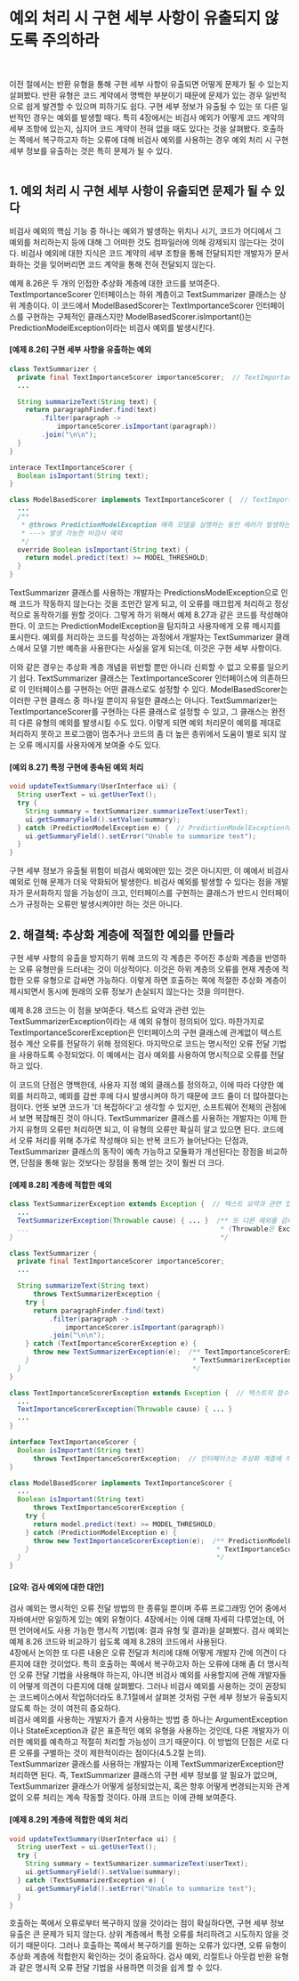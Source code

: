 # 예외 처리 시 구현 세부 사항이 유출되지 않도록 주의하라
<br/>

이전 절에서는 반환 유형을 통해 구현 세부 사항이 유출되면 어떻게 문제가 될 수 있는지 살펴봤다.
반환 유형은 코드 계약에서 명백한 부분이기 때문에 문제가 있는 경우 일반적으로 쉽게 발견할 수 있으며 피하기도 쉽다.
구현 세부 정보가 유출될 수 있는 또 다른 일반적인 경우는 예외를 발생할 때다.
특히 4장에서는 비검사 예외가 어떻게 코드 계약의 세부 조항에 있는지, 심지어 코드 계약이 전혀 없을 때도 있다는 것을 살펴봤다.
호출하는 쪽에서 복구하고자 하는 오류에 대해 비검사 예외를 사용하는 경우 예외 처리 시 구현 세부 정보를 유출하는 것은 특히 문제가 될 수 있다.
<br/>
<br/>
## 1. 예외 처리 시 구현 세부 사항이 유출되면 문제가 될 수 있다
비검사 예외의 핵심 기능 중 하나는 예외가 발생하는 위치나 시기, 코드가 어디에서 그 예외를 처리하는지 등에 대해 그 어떠한 것도 컴파일러에 의해 강제되지 않는다는 것이다.
비검사 예외에 대한 지식은 코드 계약의 세부 조항을 통해 전달되지만 개발자가 문서화하는 것을 잊어버리면 코드 계약을 통해 전혀 전달되지 않는다.

예제 8.26은 두 개의 인접한 추상화 계층에 대한 코드를 보여준다. TextImportanceScorer 인터페이스는 하위 계층이고 TextSummarizer 클래스는 상위 계층이다.
이 코드에서 ModelBasedScorer는 TextImportanceScorer 인터페이스를 구현하는 구체적인 클래스지만 ModelBasedScorer.isImportant()는 PredictionModelException이라는
비검사 예외를 발생시킨다.

#### [예제 8.26] 구현 세부 사항을 유출하는 예외
```java
class TextSummarizer {
  private final TextImportanceScorer importanceScorer;  // TextImportanceScorer 인터페이스에 의존한다.
  ...

  String summarizeText(String text) {
    return paragraphFinder.find(text)
        .filter(paragraph ->
            importanceScorer.isImportant(paragraph))
        .join("\n\n");
  }
}

interace TextImportanceScorer {
  Boolean isImportant(String text);
}

class ModelBasedScorer implements TextImportanceScorer {  // TextImportanceScorer 인터페이스의 구현
  ...
  /**
   * @throws PredictionModelException 예측 모델을 실행하는 동안 에러가 발생하는 경우
   * ---> 발생 가능한 비검사 예외
   */
  override Boolean isImportant(String text) {
    return model.predict(text) >= MODEL_THRESHOLD;
  }
}
```
TextSummarizer 클래스를 사용하는 개발자는 PredictionsModelException으로 인해 코드가 작동하지 않는다는 것을 조만간 알게 되고, 이 오류를 매끄럽게 처리하고 정상적으로
동작하기를 원할 것이다. 그렇게 하기 위해서 예제 8.27과 같은 코드를 작성해야 한다. 이 코드는 PredictionModelException을 탐지하고 사용자에게 오류 메시지를 표시한다.
예외를 처리하는 코드를 작성하는 과정에서 개발자는 TextSummarizer 클래스에서 모델 기반 예측을 사용한다는 사실을 알게 되는데, 이것은 구현 세부 사항이다.

이와 같은 경우는 추상화 계층 개념을 위반할 뿐만 아니라 신뢰할 수 없고 오류를 일으키기 쉽다.
TextSummarizer 클래스는 TextImportanceScorer 인터페이스에 의존하므로 이 인터페이스를 구현하는 어떤 클래스로도 설정할 수 있다.
ModelBasedScorer는 이러한 구현 클래스 중 하나일 뿐이지 유일한 클래스는 아니다.
TextSummarizer는 TextImportanceScorer를 구현하는 다른 클래스로 설정할 수 있고, 그 클래스는 완전히 다른 유형의 예외를 발생시킬 수도 있다.
이렇게 되면 예외 처리문이 예외를 제대로 처리하지 못하고 프로그램이 멈추거나 코드의 좀 더 높은 층위에서 도움이 별로 되지 않는 오류 메시지를 사용자에게 보여줄 수도 있다.

#### [예외 8.27] 특정 구현에 종속된 예외 처리
```java
void updateTextSummary(UserInterface ui) {
  String userText = ui.getUserText();
  try {
    String summary = textSummarizer.summarizeText(userText);
    ui.getSummaryField().setValue(summary);
  } catch (PredictionModelException e) {  // PredictionModelException이 포착되고 처리된다.
    ui.getSummaryField().setError("Unable to summarize text");
  }
}
```
구현 세부 정보가 유출될 위험이 비검사 예외에만 있는 것은 아니지만, 이 예에서 비검사 예외로 인해 문제가 더욱 악화되어 발생한다.
비검사 예외를 발생할 수 있다는 점을 개발자가 문서화하지 않을 가능성이 크고, 인터페이스를 구현하는 클래스가 반드시 인터페이스가 규정하는 오류만 발생시켜야만 하는 것은 아니다.

## 2. 해결책: 추상화 계층에 적절한 예외를 만들라
구현 세부 사항의 유출을 방지하기 위해 코드의 각 계층은 주어진 추상화 계층을 반영하는 오류 유형만을 드러내는 것이 이상적이다.
이것은 하위 계층의 오류를 현재 계층에 적합한 오류 유형으로 감싸면 가능하다.
이렇게 하면 호출하는 쪽에 적절한 추상화 계층이 제시되면서 동시에 원래의 오류 정보가 손실되지 않는다는 것을 의미한다.

예제 8.28 코드는 이 점을 보여준다. 텍스트 요약과 관련 있는 TextSummarizerException이라는 새 예외 유형이 정의되어 있다.
마찬가지로 TextImportanceScorerException은 인터페이스의 구현 클래스에 관계없이 텍스트 점수 계산 오류를 전달하기 위해 정의된다.
마지막으로 코드는 명시적인 오류 전달 기법을 사용하도록 수정되었다. 이 예에서는 검사 예외를 사용하여 명시적으로 오류를 전달하고 있다.

이 코드의 단점은 명백한데, 사용자 지정 예외 클래스를 정의하고, 이에 따라 다양한 예외를 처리하고, 예외를 감싼 후에 다시 발생시켜야 하기 때문에 코드 줄이 더 많아졌다는 점이다.
언뜻 보면 코드가 '더 복잡하다'고 생각할 수 있지만, 소프트웨어 전체의 관점에서 보면 복잡해진 것이 아니다.
TextSummarizer 클래스를 사용하는 개발자는 이제 한 가지 유형의 오류만 처리하면 되고, 이 유형의 오류만 확실히 알고 있으면 된다.
코드에서 오류 처리를 위해 추가로 작성해야 되는 반복 코드가 늘어난다는 단점과, TextSummarizer 클래스의 동작이 예측 가능하고 모듈화가 개선된다는 장점을 비교하면,
단점을 통해 잃는 것보다는 장점을 통해 얻는 것이 훨씬 더 크다.

#### [예제 8.28] 계층에 적합한 예외
```java
class TextSummarizerException extends Exception {  // 텍스트 요약과 관련 있는 오류를 전달하기 위한 예외
  ...
  TextSummarizerException(Throwable cause) { ... }  /** 또 다른 예외를 감싸기 위해 생성자를 통해 그 예외를 받는다.
  ...                                                * (Throwable은 Exception의 슈퍼클래스다.)
}                                                    */

class TextSummarizer {
  private final TextImportanceScorer importanceScorer;
  ...

  String summarizeText(String text)
      throws TextSummarizerException {
    try {
      return paragraphFinder.find(text)
          .filter(paragraph ->
              importanceScorer.isImportant(paragraph))
          .join("\n\n");
    } catch (TextImportanceScorerException e) {
      throw new TextSummarizerException(e);  /** TextImportanceScorerException는
    }                                         * TextSummarizerException 안에 감싸여 다시 발생된다.
  }                                           */
}

class TextImportanceScorerException extends Exception {  // 텍스트의 점수 계산과 관련 있는 오류를 전달하기 위한 예외
  ...
  TextImportanceScorerException(Throwable cause) { ... }
  ...
}

interface TextImportanceScorer {
  Boolean isImportant(String text)
      throws TextImportanceScorerException;  // 인터페이스는 추상화 계층에 의해 노출되는 오류 유형을 정의한다.
}

class ModelBasedScorer implements TextImportanceScorer {
  ...
  Boolean isImportant(String text)
      throws TextImportanceScorerException {
    try {
      return model.predict(text) >= MODEL_THRESHOLD;
    } catch (PredictionModelException e) {
      throw new TextImportanceScorerException(e);  /** PredictionModelException은
    }                                               * TextImportanceScorerException에 감싸여 다시 발생된다.
  }                                                 */
}
```

#### [요약: 검사 예외에 대한 대안]
검사 예외는 명시적인 오류 전달 방법의 한 종류일 뿐이며 주류 프로그래밍 언어 중에서 자바에서만 유일하게 있는 예외 유형이다.
4장에서는 이에 대해 자세히 다루었는데, 어떤 언어에서도 사용 가능한 명시적 기법(예: 결과 유형 및 결과)을 살펴봤다.
검사 예외는 예제 8.26 코드와 비교하기 쉽도록 예제 8.28의 코드에서 사용된다.<br/>
4장에서 논의한 또 다른 내용은 오류 전달과 처리에 대해 어떻게 개발자 간에 의견이 다른지에 대한 것이었다.
특히 호출하는 쪽에서 복구하고자 하는 오류에 대해 좀 더 명시적인 오류 전달 기법을 사용해야 하는지, 아니면 비검사 예외를 사용할지에 관해 개발자들이 어떻게 의견이 다른지에
대해 살펴봤다. 그러나 비검사 예외를 사용하는 것이 권장되는 코드베이스에서 작업하더라도 8.7.1절에서 살펴본 것처럼 구현 세부 정보가 유출되지 않도록 하는 것이 여전히 중요하다.<br/>
비검사 예외를 사용하는 개발자가 즐겨 사용하는 방법 중 하나는 ArgumentException이나 StateException과 같은 표준적인 예외 유형을 사용하는 것인데,
다른 개발자가 이러한 예외를 예측하고 적절히 처리할 가능성이 크기 때문이다. 이 방법의 단점은 서로 다른 오류를 구별하는 것이 제한적이라는 점이다(4.5.2절 논의).
<br/>
TextSummarizer 클래스를 사용하는 개발자는 이제 TextSummarizerException만 처리하면 된다.
즉, TextSummarizer 클래스의 구현 세부 정보를 알 필요가 없으며, TextSummarizer 클래스가 어떻게 설정되었는지, 혹은 향후 어떻게 변경되는지와 관계없이
오류 처리는 계속 작동할 것이다. 아래 코드는 이에 관해 보여준다.

#### [예제 8.29] 계층에 적합한 예외 처리
```java
void updateTextSummary(UserInterface ui) {
  String userText = ui.getUserText();
  try {
    String summary = textSummarizer.summarizeText(userText);
    ui.getSummaryField().setValue(summary);
  } catch (TextSummarizerException e) {
    ui.getSummaryField().setError("Unable to summarize text");
  }
}
```
호출하는 쪽에서 오류로부터 복구하지 않을 것이라는 점이 확실하다면, 구현 세부 정보 유출은 큰 문제가 되지 않는다.
상위 계층에서 특정 오류를 처리하려고 시도하지 않을 것이기 때문이다.
그러나 호출하는 쪽에서 복구하기를 원하는 오류가 있다면, 오류 유형이 추상화 계층에 적합한지 확인하는 것이 중요하다.
검사 예외, 리절트나 아웃컴 반환 유형과 같은 명시적 오류 전달 기법을 사용하면 이것을 쉽게 할 수 있다.
